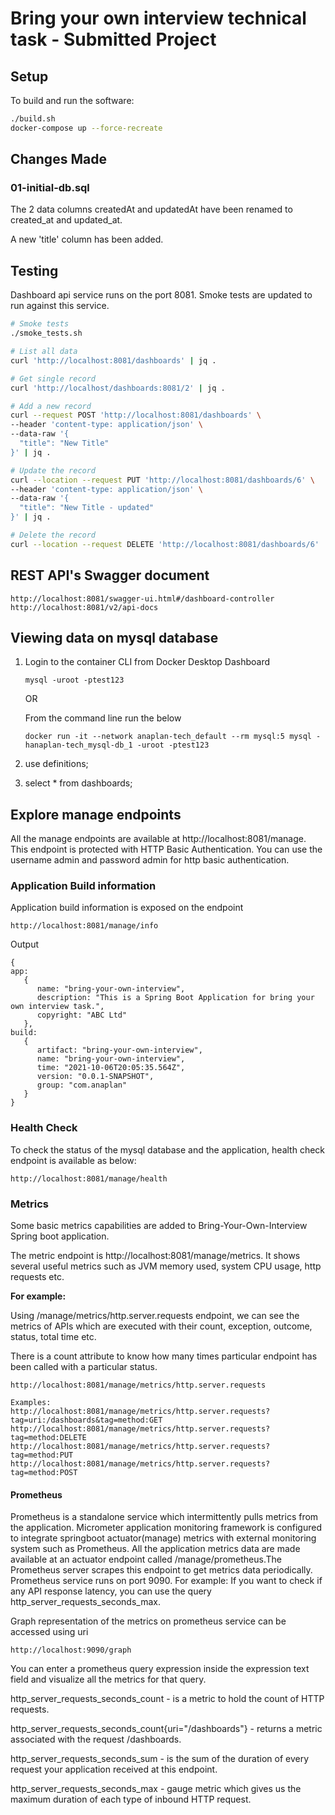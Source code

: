 # Bring your own interview technical task  - Submitted Project

## Setup

To build and run the software:

```bash
./build.sh
docker-compose up --force-recreate
```

## Changes Made

### 01-initial-db.sql

The 2 data columns createdAt and updatedAt have been renamed to created_at and updated_at.

A new 'title' column has been added.

## Testing
Dashboard api service runs on the port 8081. Smoke tests are updated to run against this service.

```bash
# Smoke tests
./smoke_tests.sh

# List all data
curl 'http://localhost:8081/dashboards' | jq .

# Get single record
curl 'http://localhost/dashboards:8081/2' | jq .

# Add a new record
curl --request POST 'http://localhost:8081/dashboards' \
--header 'content-type: application/json' \
--data-raw '{
  "title": "New Title"
}' | jq .

# Update the record
curl --location --request PUT 'http://localhost:8081/dashboards/6' \
--header 'content-type: application/json' \
--data-raw '{
  "title": "New Title - updated"
}' | jq .

# Delete the record
curl --location --request DELETE 'http://localhost:8081/dashboards/6'
```

## REST API's Swagger document
```
http://localhost:8081/swagger-ui.html#/dashboard-controller
http://localhost:8081/v2/api-docs
```

## Viewing data on mysql database
1. Login to the container CLI from Docker Desktop Dashboard

   ```mysql -uroot -ptest123```

    OR

   From the command line run the below

   ```docker run -it --network anaplan-tech_default --rm mysql:5 mysql -hanaplan-tech_mysql-db_1 -uroot -ptest123```

2. use definitions;
3. select * from dashboards;

## Explore manage endpoints
All the manage endpoints are available at http://localhost:8081/manage.
This endpoint is protected with HTTP Basic Authentication.
You can use the username admin and password admin for http basic authentication.

### Application Build information 
Application build information is exposed on the endpoint

```
http://localhost:8081/manage/info
```

Output

```
{
app: 
   {
      name: "bring-your-own-interview",
      description: "This is a Spring Boot Application for bring your own interview task.",
      copyright: "ABC Ltd"
   },
build: 
   {
      artifact: "bring-your-own-interview",
      name: "bring-your-own-interview",
      time: "2021-10-06T20:05:35.564Z",
      version: "0.0.1-SNAPSHOT",
      group: "com.anaplan"
   }
}
```


### Health Check
To check the status of the mysql database and the application, health check endpoint is available as below:
```
http://localhost:8081/manage/health
```

### Metrics
Some basic metrics capabilities are added to Bring-Your-Own-Interview Spring boot application.

The metric endpoint is http://localhost:8081/manage/metrics. It shows several useful metrics such as JVM memory used, system CPU usage, http requests etc.

**For example:**

Using /manage/metrics/http.server.requests endpoint, we can see the metrics of APIs which are executed with their count, exception, outcome, status, total time etc.

There is a count attribute to know how many times particular endpoint has been called with a particular status.

```
http://localhost:8081/manage/metrics/http.server.requests

Examples:
http://localhost:8081/manage/metrics/http.server.requests?tag=uri:/dashboards&tag=method:GET
http://localhost:8081/manage/metrics/http.server.requests?tag=method:DELETE
http://localhost:8081/manage/metrics/http.server.requests?tag=method:PUT
http://localhost:8081/manage/metrics/http.server.requests?tag=method:POST
```

#### Prometheus
Prometheus is a standalone service which intermittently pulls metrics from the application.
Micrometer application monitoring framework is configured to integrate springboot actuator(manage) metrics with external monitoring system such as Prometheus.
All the application metrics data are made available at an actuator endpoint called /manage/prometheus.The Prometheus server scrapes this endpoint to get metrics data periodically.
Prometheus service runs on port 9090. For example: If you want to check if any API response latency, you can use the query http_server_requests_seconds_max.

Graph representation of the metrics on prometheus service can be accessed using uri

```
http://localhost:9090/graph
```

You can enter a prometheus query expression inside the expression text field and visualize all the metrics for that query.

http_server_requests_seconds_count - is a metric to hold the count of HTTP requests.

http_server_requests_seconds_count{uri="/dashboards"} - returns a metric associated with the request /dashboards.

http_server_requests_seconds_sum - is the sum of the duration of every request your application received at this endpoint.

http_server_requests_seconds_max - gauge metric which gives us the maximum duration of each type of inbound HTTP request.



